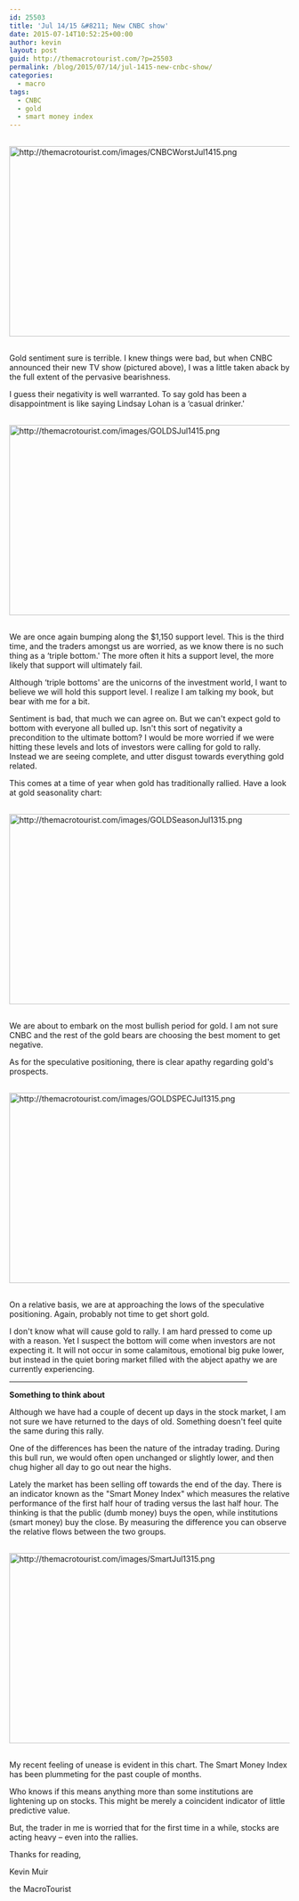```yaml
---
id: 25503
title: 'Jul 14/15 &#8211; New CNBC show'
date: 2015-07-14T10:52:25+00:00
author: kevin
layout: post
guid: http://themacrotourist.com/?p=25503
permalink: /blog/2015/07/14/jul-1415-new-cnbc-show/
categories:
  - macro
tags:
  - CNBC
  - gold
  - smart money index
---
```


  <img src="http://themacrotourist.com/images/CNBCWorstJul1415.png" alt="http://themacrotourist.com/images/CNBCWorstJul1415.png" style="margin:30px auto;display:block;" width="600" height="342">

Gold sentiment sure is terrible. I knew things were bad, but when CNBC announced their new TV show (pictured above), I was a little taken aback by the full extent of the pervasive bearishness.

I guess their negativity is well warranted. To say gold has been a disappointment is like saying Lindsay Lohan is a ‘casual drinker.'


  <img src="http://themacrotourist.com/images/GOLDSJul1415.png" alt="http://themacrotourist.com/images/GOLDSJul1415.png" style="margin:30px auto;display:block;" width="600" height="342">

We are once again bumping along the $1,150 support level. This is the third time, and the traders amongst us are worried, as we know there is no such thing as a ‘triple bottom.' The more often it hits a support level, the more likely that support will ultimately fail.

Although ‘triple bottoms' are the unicorns of the investment world, I want to believe we will hold this support level. I realize I am talking my book, but bear with me for a bit.

Sentiment is bad, that much we can agree on. But we can't expect gold to bottom with everyone all bulled up. Isn't this sort of negativity a precondition to the ultimate bottom? I would be more worried if we were hitting these levels and lots of investors were calling for gold to rally. Instead we are seeing complete, and utter disgust towards everything gold related.

This comes at a time of year when gold has traditionally rallied. Have a look at gold seasonality chart:


  <img src="http://themacrotourist.com/images/GOLDSeasonJul1315.png" alt="http://themacrotourist.com/images/GOLDSeasonJul1315.png" style="margin:30px auto;display:block;" width="600" height="342">

We are about to embark on the most bullish period for gold. I am not sure CNBC and the rest of the gold bears are choosing the best moment to get negative.

As for the speculative positioning, there is clear apathy regarding gold's prospects.


  <img src="http://themacrotourist.com/images/GOLDSPECJul1315.png" alt="http://themacrotourist.com/images/GOLDSPECJul1315.png" style="margin:30px auto;display:block;" width="600" height="342">

On a relative basis, we are at approaching the lows of the speculative positioning. Again, probably not time to get short gold.

I don't know what will cause gold to rally. I am hard pressed to come up with a reason. Yet I suspect the bottom will come when investors are not expecting it. It will not occur in some calamitous, emotional big puke lower, but instead in the quiet boring market filled with the abject apathy we are currently experiencing.

<hr size="3" width="85%" />

**Something to think about**

Although we have had a couple of decent up days in the stock market, I am not sure we have returned to the days of old. Something doesn't feel quite the same during this rally.

One of the differences has been the nature of the intraday trading. During this bull run, we would often open unchanged or slightly lower, and then chug higher all day to go out near the highs.

Lately the market has been selling off towards the end of the day. There is an indicator known as the "Smart Money Index" which measures the relative performance of the first half hour of trading versus the last half hour. The thinking is that the public (dumb money) buys the open, while institutions (smart money) buy the close. By measuring the difference you can observe the relative flows between the two groups.


  <img src="http://themacrotourist.com/images/SmartJul1315.png" alt="http://themacrotourist.com/images/SmartJul1315.png" style="margin:30px auto;display:block;" width="600" height="342">

My recent feeling of unease is evident in this chart. The Smart Money Index has been plummeting for the past couple of months.

Who knows if this means anything more than some institutions are lightening up on stocks. This might be merely a coincident indicator of little predictive value.

But, the trader in me is worried that for the first time in a while, stocks are acting heavy &#8211; even into the rallies.

Thanks for reading,
  
Kevin Muir
  
the MacroTourist